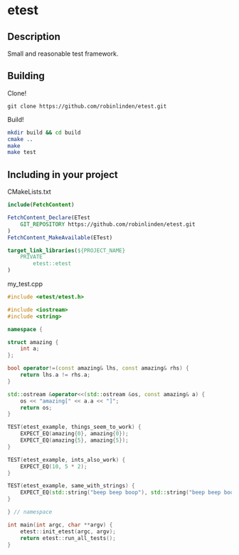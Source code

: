 # etest

## Description

Small and reasonable test framework.

## Building

Clone!

`git clone https://github.com/robinlinden/etest.git`

Build!

```sh
mkdir build && cd build
cmake ..
make
make test
```

## Including in your project

CMakeLists.txt
```cmake
include(FetchContent)

FetchContent_Declare(ETest
    GIT_REPOSITORY https://github.com/robinlinden/etest.git
)
FetchContent_MakeAvailable(ETest)

target_link_libraries(${PROJECT_NAME}
    PRIVATE
        etest::etest
)
```

my_test.cpp
```cpp
#include <etest/etest.h>

#include <iostream>
#include <string>

namespace {

struct amazing {
    int a;
};

bool operator!=(const amazing& lhs, const amazing& rhs) {
    return lhs.a != rhs.a;
}

std::ostream &operator<<(std::ostream &os, const amazing& a) {
    os << "amazing[" << a.a << "]";
    return os;
}

TEST(etest_example, things_seem_to_work) {
    EXPECT_EQ(amazing{0}, amazing{0});
    EXPECT_EQ(amazing{5}, amazing{5});
}

TEST(etest_example, ints_also_work) {
    EXPECT_EQ(10, 5 * 2);
}

TEST(etest_example, same_with_strings) {
    EXPECT_EQ(std::string("beep beep boop"), std::string("beep beep boop"));
}

} // namespace

int main(int argc, char **argv) {
    etest::init_etest(argc, argv);
    return etest::run_all_tests();
}
```
